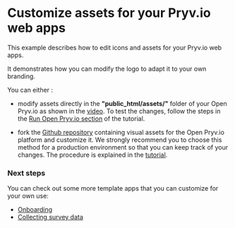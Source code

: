 # Customize assets for your Pryv.io web apps

This example describes how to edit icons and assets for your Pryv.io web apps. 

It demonstrates how you can modify the logo to adapt it to your own branding.

You can either :
- modify assets directly in the **"public_html/assets/"** folder of your Open Pryv.io as shown in the [video](link_to_youtube_video). To test the changes, follow the steps in the [Run Open Pryv.io section](../customize-assets/tutorial.md#L46) of the tutorial.

- fork the [Github repository](https://github.com/pryv/assets-open-pryv.io) containing visual assets for the Open Pryv.io platform and customize it. We strongly recommend you to choose this method for a production environment so that you can keep track of your changes. The procedure is explained in the [tutorial](../customize-assets/tutorial.md).

### Next steps

You can check out some more template apps that you can customize for your own use:
- [Onboarding](../onboarding)
- [Collecting survey data](../collect-survey-data)
